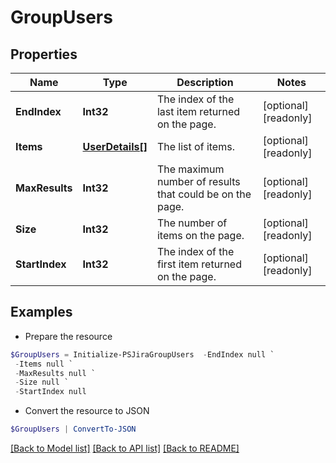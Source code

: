 # GroupUsers
## Properties

Name | Type | Description | Notes
------------ | ------------- | ------------- | -------------
**EndIndex** | **Int32** | The index of the last item returned on the page. | [optional] [readonly] 
**Items** | [**UserDetails[]**](UserDetails.md) | The list of items. | [optional] [readonly] 
**MaxResults** | **Int32** | The maximum number of results that could be on the page. | [optional] [readonly] 
**Size** | **Int32** | The number of items on the page. | [optional] [readonly] 
**StartIndex** | **Int32** | The index of the first item returned on the page. | [optional] [readonly] 

## Examples

- Prepare the resource
```powershell
$GroupUsers = Initialize-PSJiraGroupUsers  -EndIndex null `
 -Items null `
 -MaxResults null `
 -Size null `
 -StartIndex null
```

- Convert the resource to JSON
```powershell
$GroupUsers | ConvertTo-JSON
```

[[Back to Model list]](../README.md#documentation-for-models) [[Back to API list]](../README.md#documentation-for-api-endpoints) [[Back to README]](../README.md)

